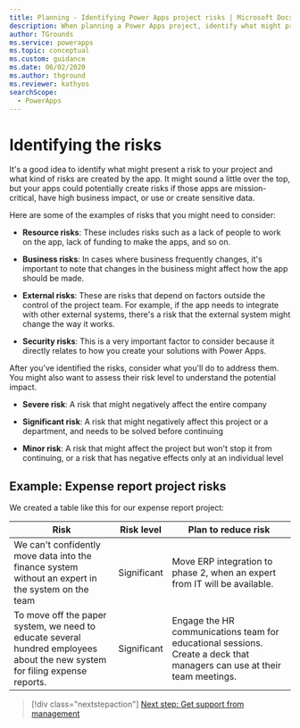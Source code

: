 ```yaml
---
title: Planning - Identifying Power Apps project risks | Microsoft Docs
description: When planning a Power Apps project, identify what might present a risk to your project, what kind of risks are created by the app, and what you'll do to address them.
author: TGrounds
ms.service: powerapps
ms.topic: conceptual
ms.custom: guidance
ms.date: 06/02/2020
ms.author: thground
ms.reviewer: kathyos
searchScope:  
  - PowerApps
---
```


# Identifying the risks

It's a good idea to identify what might present a risk to your project and what kind
of risks are created by the app. It might sound a little over the top,
but your apps could potentially create risks if those apps are mission-critical,
have high business impact, or use or create sensitive data.

Here are some of the examples of risks that you might need to consider:

- **Resource risks**: These includes risks such as a lack of people to work on the app, lack of
    funding to make the apps, and so on.

- **Business risks**: In cases where business frequently changes, it's important to note that
    changes in the business might affect how the app should be made.

- **External risks**: These are risks that depend on factors outside the control of the project
    team. For example, if the app needs to integrate with other external
    systems, there's a risk that the external system might change the way it works.

- **Security risks**: This is a very important factor to consider because it directly relates to how
    you create your solutions with Power Apps.

After you've identified the risks, consider what you'll do to address them. You
might also want to assess their risk level to understand the potential impact.

- **Severe risk**: A risk that might negatively affect the entire company

- **Significant risk**: A risk that might negatively affect this project or a department, and
    needs to be solved before continuing

- **Minor risk**: A risk that might affect the project but won't stop it from
    continuing, or a risk that has negative effects only at an individual level

## Example: Expense report project risks

We created a table like this for our expense report project:

| Risk         | Risk level | Plan to reduce risk       |
|--------------|------------|-------------------------------|
| We can't confidently move data into the finance system without an expert in the system on the team       | Significant    | Move ERP integration to phase 2, when an expert from IT will be available.       |
| To move off the paper system, we need to educate several hundred employees about the new system for filing expense reports. | Significant    | Engage the HR communications team for educational sessions. Create a deck that managers can use at their team meetings. |

> [!div class="nextstepaction"]
> [Next step: Get support from management](gaining-support.md)
